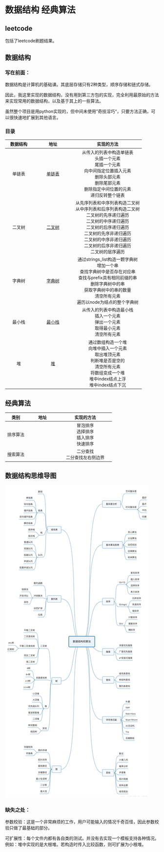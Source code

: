 # 数据结构 经典算法

## leetcode

包括了leetcode刷题结果。

## 数据结构

### 写在前面：

数据结构是计算机的基础课。其底层存储只有2种类型，顺序存储和链式存储。

因此，我这里实现的数据结构，没有用到第三方包的实现，完全利用最原始的方法来实现常用的数据结构，以及基于其上的一些算法。

虽然整个项目是用python实现的，但中间未使用”奇技淫巧“，只要方法正确，可以很快速地扩展到其他语言。

### 目录

<style>
table th:first-of-type {
    width: 20%;
}
table th:nth-of-type(2) {
    width: 30%;
}
table th:nth-of-type(3) {
    width: 50%;
}
</style>

| 数据结构 |                    地址                        |     实现的方法                         |
| :----------------------------------------------------: | :-------------------------------------------------: | :----------------------------------------------: |
|  单链表  |  [单链表](/DataStructure/LinkedList/SingleLinkedList.py)    | 从传入的列表中构造单链表<br />头插一个元素<br />尾插一个元素<br />向中间指定位置插入元素<br />删除头部元素<br />删除尾部元素<br />删除指定中间位置的元素<br />递归反转整个链表 |
|  二叉树  |  [二叉树](/DataStructure/Tree/BinaryTree.py)    | 从先序列表和中序列表构造二叉树<br />从中序列表和后序列表构造二叉树<br />二叉树的先序递归遍历<br />二叉树的中序递归遍历<br />二叉树的后序递归遍历<br />二叉树的先序非递归遍历<br />二叉树的中序非递归遍历<br />二叉树的后序非递归遍历<br />二叉树的层序遍历<br /> |
|  字典树  |  [字典树](/DataStructure/Tree/TrieTree.py)    | 通过strings_list构造一颗字典树<br />增加一个串<br />查找字典树中是否存在对应串<br />查找与prefix具有相同前缀的串<br />删除字典树中的串<br />获取字典树中的串的数量<br />清空所有元素<br />遍历以node为结点的整个字典树 |
|  最小栈  |  [最小栈](/DataStructure/Stack/MinStack.py)    | 从传入的列表中构造最小栈<br />插入一个元素<br />弹出一个元素<br />取得最小元素<br />清空所有元素 |
|    堆    | [堆](/DataStructure/Heap/Heap.py)    | 通过数组构造一个堆<br />向堆中插入一个元素<br />取出堆顶元素<br />判断堆是否是空的<br />清空所有元素<br />将数组变成一个堆<br />堆中index结点上浮<br />堆中index结点下沉 |

## 经典算法

|   类别   | 地址 | 实现的方法                                               |
| :------: | :--: | :-------------------------------------------------------: |
| 排序算法 |      | 冒泡排序<br />选择排序<br />插入排序<br />快速排序<br /> |
| 搜索算法 |      | 二分查找<br />二分查找左右侧边界                         |

## 数据结构思维导图
![Image text](imgs/DataStructure.jpeg)


### 缺失之处：

参数校验：这是一个非常麻烦的工作，用户可能输入的情况千奇百怪，因此参数校验只做了最基础的部分。

可扩展性：每个文件内都有各自类的测试。并没有去实现一个模板支持各种情况。例如：堆中实现的是大根堆。若构造时传入比较函数，则可扩展为小根堆。
